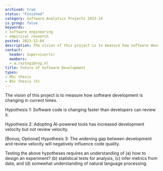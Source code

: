 ```yaml
---
archived: true
status: "Finished"
category: Software Analytics Projects 2023-24
is_group: false
keywords:
- software engineering
- empirical research
posted: 2023-12-04
description: The vision of this project is to measure how software development is changing in current times. 
contact:
  header: Supervisor(s)
  members:
  - a.rastogi@rug.nl
title: Future of Software Development
types:
- MSc thesis
- BSc thesis (5)
---
```

The vision of this project is to measure how software development is changing in current times. 

Hypothesis 1: Software code is changing faster than developers can review it.

Hypothesis 2: Adopting AI-powered tools has increased development velocity but not review velocity.

[Bonus; Optional] Hypothesis 3: The widening gap between development and review velocity will negatively influence code quality. 

Testing the above hypotheses requires an understanding of (a) how to design an experiment? (b) statistical tests for analysis, (c) infer metrics from data, and (d) somewhat understanding of natural language processing. 
